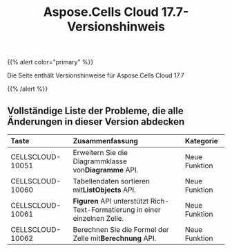 ﻿---
title: Aspose.Cells Cloud 17.7-Versionshinweis
second_title: Aspose.Cells Cloud Documen
type: docs
url: /de/aspose-cells-cloud-17-7-release-notes/
aliases: [/aspose-cells-for-cloud-17-7-release-notes/]
description: Aspose.Cells Cloud unterstützt Excel zum Erstellen, Konvertieren, Zusammenführen, Aufteilen, Schützen, inneren Objektvorgang usw
weight: 50
---
{{% alert color="primary" %}} 

Die Seite enthält Versionshinweise für Aspose.Cells Cloud 17.7

{{% /alert %}} 
## **Vollständige Liste der Probleme, die alle Änderungen in dieser Version abdecken**

|**Taste**|**Zusammenfassung**|**Kategorie**|
|:- |:- |:- |
|CELLSCLOUD-10051| Erweitern Sie die Diagrammklasse von**Diagramme** API.|Neue Funktion|
|CELLSCLOUD-10060| Tabellendaten sortieren mit**ListObjects** API.|Neue Funktion|
|CELLSCLOUD-10061|**Figuren** API unterstützt Rich-Text-Formatierung in einer einzelnen Zelle.|Neue Funktion|
|CELLSCLOUD-10062| Berechnen Sie die Formel der Zelle mit**Berechnung** API.|Neue Funktion|




